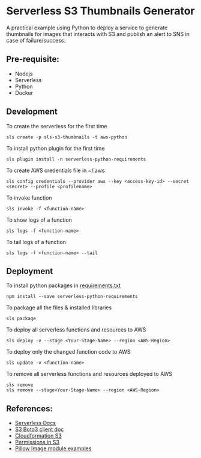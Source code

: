 # Serverless S3 Thumbnails Generator

A practical example using Python to deploy a service to generate thumbnails for images that interacts with S3 and publish an alert to SNS in case of failure/success.

## Pre-requisite:

- Nodejs
- Serverless
- Python
- Docker

## Development 

To create the serverless for the first time

    sls create -p sls-s3-thumbnails -t aws-python
To install python plugin for the first time

    sls plugin install -n serverless-python-requirements
    
To create AWS credentials file in ~/.aws

    sls config credentials --provider aws --key <access-key-id> --secret <secret> --profile <profilename>

To invoke function

    sls invoke -f <function-name>
    
To show logs of a function

    sls logs -f <function-name>
    
To tail logs of a function

    sls logs -f <function-name> --tail

## Deployment
To install python packages in [requirements.txt](requirements.txt)

    npm install --save serverless-python-requirements

To package all the files & installed libraries
   
    sls package
   
To deploy all serverless functions and resources to AWS

    sls deploy -v --stage <Your-Stage-Name> --region <AWS-Region>
    
To deploy only the changed function code to AWS

    sls update -v <function-name>
    
To remove all serverless functions and resources deployed to AWS

    sls remove 
    sls remove --stage<Your-Stage-Name> --region <AWS-Region>


## References: 

- [Serverless Docs](https://serverless.com/framework/docs/)
- [S3 Boto3 client doc](https://boto3.amazonaws.com/v1/documentation/api/latest/reference/services/s3.html)
- [Cloudformation S3](https://docs.aws.amazon.com/AWSCloudFormation/latest/UserGuide/aws-properties-s3-bucket.html)
- [Permissions in S3](https://docs.aws.amazon.com/AmazonS3/latest/dev/using-with-s3-actions.html)
- [Pillow Image module examples](https://pillow.readthedocs.io/en/3.0.x/reference/Image.html#examples)